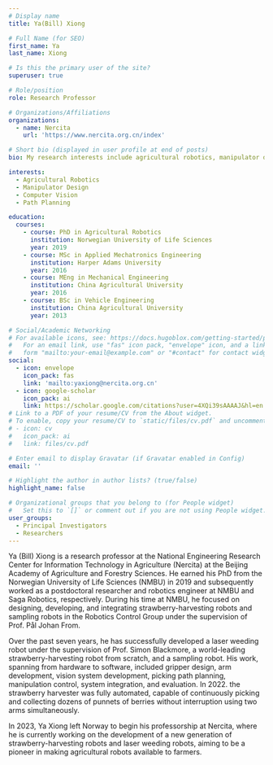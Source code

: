 ```yaml
---
# Display name
title: Ya(Bill) Xiong

# Full Name (for SEO)
first_name: Ya
last_name: Xiong

# Is this the primary user of the site?
superuser: true

# Role/position
role: Research Professor

# Organizations/Affiliations
organizations:
  - name: Nercita
    url: 'https://www.nercita.org.cn/index'

# Short bio (displayed in user profile at end of posts)
bio: My research interests include agricultural robotics, manipulator design, computer vision and path planning.

interests:
  - Agricultural Robotics
  - Manipulator Design
  - Computer Vision
  - Path Planning

education:
  courses:
    - course: PhD in Agricultural Robotics
      institution: Norwegian University of Life Sciences
      year: 2019
    - course: MSc in Applied Mechatronics Engineering
      institution: Harper Adams University
      year: 2016
    - course: MEng in Mechanical Engineering
      institution: China Agricultural University
      year: 2016
    - course: BSc in Vehicle Engineering
      institution: China Agricultural University
      year: 2013

# Social/Academic Networking
# For available icons, see: https://docs.hugoblox.com/getting-started/page-builder/#icons
#   For an email link, use "fas" icon pack, "envelope" icon, and a link in the
#   form "mailto:your-email@example.com" or "#contact" for contact widget.
social:
  - icon: envelope
    icon_pack: fas
    link: 'mailto:yaxiong@nercita.org.cn'
  - icon: google-scholar
    icon_pack: ai
    link: https://scholar.google.com/citations?user=4XQi39sAAAAJ&hl=en
# Link to a PDF of your resume/CV from the About widget.
# To enable, copy your resume/CV to `static/files/cv.pdf` and uncomment the lines below.
# - icon: cv
#   icon_pack: ai
#   link: files/cv.pdf

# Enter email to display Gravatar (if Gravatar enabled in Config)
email: ''

# Highlight the author in author lists? (true/false)
highlight_name: false

# Organizational groups that you belong to (for People widget)
#   Set this to `[]` or comment out if you are not using People widget.
user_groups:
  - Principal Investigators
  - Researchers
---
```


Ya (Bill) Xiong is a research professor at the National Engineering Research Center for Information Technology in Agriculture (Nercita) at the Beijing Academy of Agriculture and Forestry Sciences. He earned his PhD from the Norwegian University of Life Sciences (NMBU) in 2019 and subsequently worked as a postdoctoral researcher and robotics engineer at NMBU and Saga Robotics, respectively. During his time at NMBU, he focused on designing, developing, and integrating strawberry-harvesting robots and sampling robots in the Robotics Control Group under the supervision of Prof. Pål Johan From.

Over the past seven years, he has successfully developed a laser weeding robot under the supervision of Prof. Simon Blackmore, a world-leading strawberry-harvesting robot from scratch, and a sampling robot. His work, spanning from hardware to software, included gripper design, arm development, vision system development, picking path planning, manipulation control, system integration, and evaluation. In 2022. the strawberry harvester was fully automated, capable of continuously picking and collecting dozens of punnets of berries without interruption using two arms simultaneously.

In 2023, Ya Xiong left Norway to begin his professorship at Nercita, where he is currently working on the development of a new generation of strawberry-harvesting robots and laser weeding robots, aiming to be a pioneer in making agricultural robots available to farmers.
